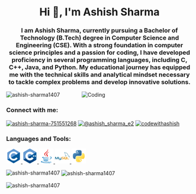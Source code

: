 

<h1 align="center">Hi 👋, I'm Ashish Sharma</h1>
<h3 align="center">I am Ashish Sharma, currently pursuing a Bachelor of Technology (B.Tech) degree in Computer Science and Engineering (CSE). With a strong foundation in computer science principles and a passion for coding, I have developed proficiency in several programming languages, including C, C++, Java, and Python. My educational journey has equipped me with the technical skills and analytical mindset necessary to tackle complex problems and develop innovative solutions.</h3>

<img align= "right" alt="Coding" width="300" src="https://i.giphy.com/media/v1.Y2lkPTc5MGI3NjExYnpmZm82bWNyaG45NzljNjNoMGwyZHAyZ2pib25tNWxzc2NoYnJ3NSZlcD12MV9pbnRlcm5hbF9naWZfYnlfaWQmY3Q9Zw/du3J3cXyzhj75IOgvA/giphy.gif">

<p align="left"> <img src="https://komarev.com/ghpvc/?username=ashish-sharma1407&label=Profile%20views&color=0e75b6&style=flat" alt="ashish-sharma1407" /> </p>

<h3 align="left">Connect with me:</h3>
<p align="left">
<a href="https://linkedin.com/in/ashish-sharma-751551268" target="blank"><img align="center" src="https://raw.githubusercontent.com/rahuldkjain/github-profile-readme-generator/master/src/images/icons/Social/linked-in-alt.svg" alt="ashish-sharma-751551268" height="30" width="40" /></a>
<a href="https://www.hackerrank.com/@ashish_sharma_e2" target="blank"><img align="center" src="https://raw.githubusercontent.com/rahuldkjain/github-profile-readme-generator/master/src/images/icons/Social/hackerrank.svg" alt="@ashish_sharma_e2" height="30" width="40" /></a>
<a href="https://www.leetcode.com/codewithashish" target="blank"><img align="center" src="https://raw.githubusercontent.com/rahuldkjain/github-profile-readme-generator/master/src/images/icons/Social/leet-code.svg" alt="codewithashish" height="30" width="40" /></a>
</p>

<h3 align="left">Languages and Tools:</h3>
<p align="left"> <a href="https://www.cprogramming.com/" target="_blank" rel="noreferrer"> <img src="https://raw.githubusercontent.com/devicons/devicon/master/icons/c/c-original.svg" alt="c" width="40" height="40"/> </a> <a href="https://www.w3schools.com/cpp/" target="_blank" rel="noreferrer"> <img src="https://raw.githubusercontent.com/devicons/devicon/master/icons/cplusplus/cplusplus-original.svg" alt="cplusplus" width="40" height="40"/> </a> <a href="https://www.java.com" target="_blank" rel="noreferrer"> <img src="https://raw.githubusercontent.com/devicons/devicon/master/icons/java/java-original.svg" alt="java" width="40" height="40"/> </a> <a href="https://www.mysql.com/" target="_blank" rel="noreferrer"> <img src="https://raw.githubusercontent.com/devicons/devicon/master/icons/mysql/mysql-original-wordmark.svg" alt="mysql" width="40" height="40"/> </a> <a href="https://www.python.org" target="_blank" rel="noreferrer"> <img src="https://raw.githubusercontent.com/devicons/devicon/master/icons/python/python-original.svg" alt="python" width="40" height="40"/> </a> </p>

<p><img align="left" src="https://github-readme-stats.vercel.app/api/top-langs?username=ashish-sharma1407&show_icons=true&locale=en&layout=compact" alt="ashish-sharma1407" /></p>

<p>&nbsp;<img align="center" src="https://github-readme-stats.vercel.app/api?username=ashish-sharma1407&show_icons=true&locale=en" alt="ashish-sharma1407" /></p>

<p><img align="center" src="https://github-readme-streak-stats.herokuapp.com/?user=ashish-sharma1407&" alt="ashish-sharma1407" /></p>
